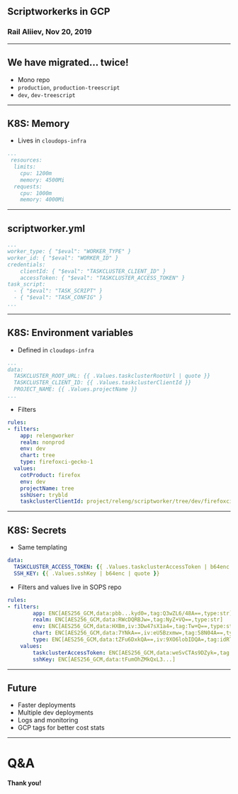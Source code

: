 ## Scriptworkerks in GCP
### Rail Aliiev, Nov 20, 2019

---

## We have migrated... twice!
- Mono repo
- `production`, `production-treescript`
- `dev`, `dev-treescript`

---
## K8S: Memory
- Lives in `cloudops-infra`

```yaml
...
 resources:
  limits:
    cpu: 1200m
    memory: 4500Mi
  requests:
    cpu: 1000m
    memory: 4000Mi
```

---
## scriptworker.yml

```yaml
...
worker_type: { "$eval": "WORKER_TYPE" }
worker_id: { "$eval": "WORKER_ID" }
credentials:
    clientId: { "$eval": "TASKCLUSTER_CLIENT_ID" }
    accessToken: { "$eval": "TASKCLUSTER_ACCESS_TOKEN" }
task_script:
  - { "$eval": "TASK_SCRIPT" }
  - { "$eval": "TASK_CONFIG" }
...
```

---
## K8S: Environment variables
- Defined in `cloudops-infra`
```yaml
...
data:
  TASKCLUSTER_ROOT_URL: {{ .Values.taskclusterRootUrl | quote }}
  TASKCLUSTER_CLIENT_ID: {{ .Values.taskclusterClientId }}
  PROJECT_NAME: {{ .Values.projectName }}
...
```

- Filters
```yaml
rules:
- filters:
    app: relengworker
    realm: nonprod
    env: dev
    chart: tree
    type: firefoxci-gecko-1
  values:
    cotProduct: firefox
    env: dev
    projectName: tree
    sshUser: trybld
    taskclusterClientId: project/releng/scriptworker/tree/dev/firefoxci-gecko-1
```

---
## K8S: Secrets
- Same templating
```yaml
data:
  TASKCLUSTER_ACCESS_TOKEN: {{ .Values.taskclusterAccessToken | b64enc | quote }}
  SSH_KEY: {{ .Values.sshKey | b64enc | quote }}
```
- Filters and values live in SOPS repo

```yaml
rules:
- filters:
        app: ENC[AES256_GCM,data:pbb...kyd0=,tag:Q3wZL6/48A==,type:str]
        realm: ENC[AES256_GCM,data:RWcDQRBJw=,tag:NyZ+VQ==,type:str]
        env: ENC[AES256_GCM,data:HXBm,iv:3Dw47sX1a4=,tag:Tw+Q==,type:str]
        chart: ENC[AES256_GCM,data:7YNkA==,iv:eU5Bzxmw=,tag:58N04A==,type:str]
        type: ENC[AES256_GCM,data:tZFu6DxkQA==,iv:9XO6lobIDQA=,tag:idRTcQ==,type:str]
    values:
        taskclusterAccessToken: ENC[AES256_GCM,data:weSvCTAs9DZyk=,tag:0j4omqQGQEg==,type:str]
        sshKey: ENC[AES256_GCM,data:tFumOhZMkQxL3...]
```

---
## Future
- Faster deployments
- Multiple dev deployments
- Logs and monitoring
- GCP tags for better cost stats

---
# Q&A
#### Thank you!

